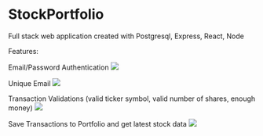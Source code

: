 # StockPortfolio

Full stack web application created with Postgresql, Express, React, Node 

Features:

Email/Password Authentication
![](https://github.com/maryfan1106/StockPortfolio/blob/add-readme/stock-portfolio-gifs/stock-portfolio-auth.gif)

Unique Email
![](https://github.com/maryfan1106/StockPortfolio/blob/add-readme/stock-portfolio-gifs/stock-portfolio-unique-email.gif)

Transaction Validations (valid ticker symbol, valid number of shares, enough money)
![](https://github.com/maryfan1106/StockPortfolio/blob/add-readme/stock-portfolio-gifs/stock-portfolio-transaction-validations.gif)

Save Transactions to Portfolio and get latest stock data
![](https://github.com/maryfan1106/StockPortfolio/blob/add-readme/stock-portfolio-gifs/stock-portfolio-valid-transaction.gif)
